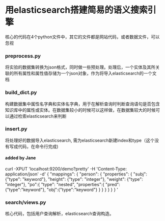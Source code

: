 # 用elasticsearch搭建简易的语义搜索引擎

核心的代码在4个python文件中，其它的文件都是网站代码，或者数据文件，可以忽视

### preprocess.py
将实验的数据集转换为json格式，同时做一些预处理。处理后，一个实体及其所关联的所有属性和属性值存储为一个json对象，作为将导入elasticsearch的一个文档

### build_dict.py
构建数据集中属性名字典和实体名字典，用于在解析查询时判断查询语句是否包含知识库中的属性或实体。在数据集较小的时候可以这样做，在数据集较大的时候可以通过检索elasticsearch来判断

### insert.py
将处理好的数据导入elasticsearch, 需为elasticsearch新建index和type（这个没有写成代码，在命令行完成)

#### added by Jane

curl -XPUT 'localhost:9200/demo?pretty' -H 'Content-Type: application/json' -d'
{ 
        "mappings": {
        "person": {
                "properties": {
                                 "subj": {"type": "keyword"},
                                 "height": {"type": "integer"},
                                 "weight": {"type": "integer"},
                           "po":{
                                "type": "nested",
                                "properties":{
                                        "pred":{"type":"keyword"},
                                          "obj":{"type":"keyword"}
                                }
                 }
             }
           }
   }
}
'


### search/views.py
核心代码，包括用户查询解析，elasticsearch查询构造。

